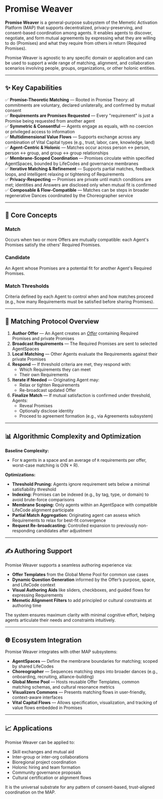 # Promise Weaver

**Promise Weaver** is a general-purpose subsystem of the Memetic Activation Platform (MAP) that supports decentralized, privacy-preserving, and consent-based coordination among agents. It enables agents to discover, negotiate, and form mutual agreements by expressing what they are willing to do (Promises) and what they require from others in return (Required Promises).

Promise Weaver is agnostic to any specific domain or application and can be used to support a wide range of matching, alignment, and collaboration scenarios involving people, groups, organizations, or other holonic entities.

---

## ✨ Key Capabilities

✅ **Promise-Theoretic Matching** — Rooted in Promise Theory: all commitments are voluntary, declared unilaterally, and confirmed by mutual consent  
✅ **Requirements are Promises Requested** — Every "requirement" is just a Promise being requested from another agent  
✅ **Symmetric & Consentful** — Agents engage as equals, with no coercion or privileged access to information  
✅ **Multidimensional Value Flows** — Supports exchange across any combination of Vital Capital types (e.g., trust, labor, care, knowledge, land)  
✅ **Agent-Centric & Holonic** — Matches occur across person ↔ person, person ↔ group, and group ↔ group relationships  
✅ **Membrane-Scoped Coordination** — Promises circulate within specified AgentSpaces, bounded by LifeCodes and governance membranes  
✅ **Iterative Matching & Refinement** — Supports partial matches, feedback loops, and intelligent relaxing or tightening of Requirements  
✅ **Privacy-Respecting** — Promises are private until match conditions are met; identities and Answers are disclosed only when mutual fit is confirmed  
✅ **Composable & Flow-Compatible** — Matches can be steps in broader regenerative Dances coordinated by the Choreographer service

---

## 📒 Core Concepts

### Match
Occurs when two or more Offers are mutually compatible: each Agent's Promises satisfy the others' Required Promises.

### Candidate
An Agent whose Promises are a potential fit for another Agent's Required Promises.

### Match Thresholds
Criteria defined by each Agent to control when and how matches proceed (e.g., how many Requirements must be satisfied before sharing Promises).

---

## 🔄 Matching Protocol Overview

1. **Author Offer** — An Agent creates an _[Offer](/docs-understanding-map/understanding-the-map/appendices/glossary/#offer)_ containing Required Promises and private Promises
2. **Broadcast Requirements** — The Required Promises are sent to selected AgentSpaces
3. **Local Matching** — Other Agents evaluate the Requirements against their private Promises
4. **Respond** — If threshold criteria are met, they respond with:
    - Which Requirements they can meet
    - Their own Requirements
5. **Iterate if Needed** — Originating Agent may:
    - Relax or tighten Requirements
    - Re-broadcast updated Offer
6. **Finalize Match** — If mutual satisfaction is confirmed under threshold, Agents:
    - Reveal Promises
    - Optionally disclose identity
    - Proceed to agreement formation (e.g., via Agreements subsystem)

---

## 📊 Algorithmic Complexity and Optimization

**Baseline Complexity:**
- For `N` agents in a space and an average of `R` requirements per offer, worst-case matching is O(N × R).

**Optimizations:**
- **Threshold Pruning:** Agents ignore requirement sets below a minimal satisfiability threshold
- **Indexing:** Promises can be indexed (e.g., by tag, type, or domain) to avoid brute-force comparisons
- **Membrane Scoping:** Only agents within an AgentSpace with compatible LifeCode alignment participate
- **Partial Match Aggregation:** Originating agent can assess which Requirements to relax for best-fit convergence
- **Request Re-broadcasting:** Controlled expansion to previously non-responding candidates after adjustment

---

## ✍️ Authoring Support

Promise Weaver supports a seamless authoring experience via:
- **Offer Templates** from the Global Meme Pool for common use cases
- **Dynamic Question Generation** informed by the Offer’s purpose, space, and LifeCode context
- **Visual Authoring Aids** like sliders, checkboxes, and guided flows for expressing Requirements
- **Memetic Alignment Filters** to add principled or cultural constraints at authoring time

The system ensures maximum clarity with minimal cognitive effort, helping agents articulate their needs and constraints intuitively.

---

## 🌐 Ecosystem Integration

Promise Weaver integrates with other MAP subsystems:

- **AgentSpaces** — Define the membrane boundaries for matching; scoped by shared LifeCodes
- **Choreographer** — Sequences matching steps into broader dances (e.g., onboarding, recruiting, alliance-building)
- **Global Meme Pool** — Hosts reusable Offer Templates, common matching schemas, and cultural resonance metrics
- **Visualizers Commons** — Presents matching flows in user-friendly, context-aware interfaces
- **Vital Capital Flows** — Allows specification, visualization, and tracking of value flows embedded in Promises

---

## 📈 Applications

Promise Weaver can be applied to:
- Skill exchanges and mutual aid
- Inter-group or inter-org collaborations
- Bioregional project coordination
- Holonic hiring and team formation
- Community governance proposals
- Cultural certification or alignment flows

It is the universal substrate for any pattern of consent-based, trust-aligned coordination on the MAP.